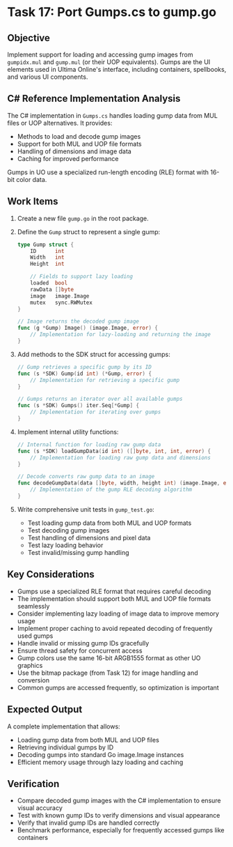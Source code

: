 # Task 17: Port Gumps.cs to gump.go

## Objective

Implement support for loading and accessing gump images from `gumpidx.mul` and `gump.mul` (or their UOP equivalents). Gumps are the UI elements used in Ultima Online's interface, including containers, spellbooks, and various UI components.

## C# Reference Implementation Analysis

The C# implementation in `Gumps.cs` handles loading gump data from MUL files or UOP alternatives. It provides:

- Methods to load and decode gump images
- Support for both MUL and UOP file formats
- Handling of dimensions and image data
- Caching for improved performance

Gumps in UO use a specialized run-length encoding (RLE) format with 16-bit color data.

## Work Items

1. Create a new file `gump.go` in the root package.

2. Define the `Gump` struct to represent a single gump:

   ```go
   type Gump struct {
       ID      int
       Width   int
       Height  int

       // Fields to support lazy loading
       loaded  bool
       rawData []byte
       image   image.Image
       mutex   sync.RWMutex
   }

   // Image returns the decoded gump image
   func (g *Gump) Image() (image.Image, error) {
       // Implementation for lazy-loading and returning the image
   }
   ```

3. Add methods to the SDK struct for accessing gumps:

   ```go
   // Gump retrieves a specific gump by its ID
   func (s *SDK) Gump(id int) (*Gump, error) {
       // Implementation for retrieving a specific gump
   }

   // Gumps returns an iterator over all available gumps
   func (s *SDK) Gumps() iter.Seq[*Gump] {
       // Implementation for iterating over gumps
   }
   ```

4. Implement internal utility functions:

   ```go
   // Internal function for loading raw gump data
   func (s *SDK) loadGumpData(id int) ([]byte, int, int, error) {
       // Implementation for loading raw gump data and dimensions
   }

   // Decode converts raw gump data to an image
   func decodeGumpData(data []byte, width, height int) (image.Image, error) {
       // Implementation of the gump RLE decoding algorithm
   }
   ```

5. Write comprehensive unit tests in `gump_test.go`:
   - Test loading gump data from both MUL and UOP formats
   - Test decoding gump images
   - Test handling of dimensions and pixel data
   - Test lazy loading behavior
   - Test invalid/missing gump handling

## Key Considerations

- Gumps use a specialized RLE format that requires careful decoding
- The implementation should support both MUL and UOP file formats seamlessly
- Consider implementing lazy loading of image data to improve memory usage
- Implement proper caching to avoid repeated decoding of frequently used gumps
- Handle invalid or missing gump IDs gracefully
- Ensure thread safety for concurrent access
- Gump colors use the same 16-bit ARGB1555 format as other UO graphics
- Use the bitmap package (from Task 12) for image handling and conversion
- Common gumps are accessed frequently, so optimization is important

## Expected Output

A complete implementation that allows:

- Loading gump data from both MUL and UOP files
- Retrieving individual gumps by ID
- Decoding gumps into standard Go image.Image instances
- Efficient memory usage through lazy loading and caching

## Verification

- Compare decoded gump images with the C# implementation to ensure visual accuracy
- Test with known gump IDs to verify dimensions and visual appearance
- Verify that invalid gump IDs are handled correctly
- Benchmark performance, especially for frequently accessed gumps like containers
